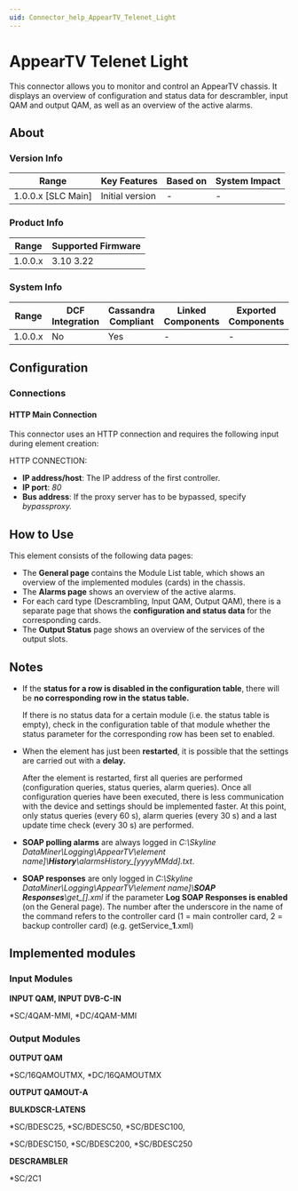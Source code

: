 ```yaml
---
uid: Connector_help_AppearTV_Telenet_Light
---
```


# AppearTV Telenet Light

This connector allows you to monitor and control an AppearTV chassis. It displays an overview of configuration and status data for descrambler, input QAM and output QAM, as well as an overview of the active alarms.

## About

### Version Info

| Range                | Key Features     | Based on     | System Impact     |
|----------------------|------------------|--------------|-------------------|
| 1.0.0.x \[SLC Main\] | Initial version  | \-           | \-                |

### Product Info

| Range     | Supported Firmware     |
|-----------|------------------------|
| 1.0.0.x   | 3.10 3.22              |

### System Info

| Range     | DCF Integration     | Cassandra Compliant     | Linked Components     | Exported Components     |
|-----------|---------------------|-------------------------|-----------------------|-------------------------|
| 1.0.0.x   | No                  | Yes                     | \-                    | \-                      |

## Configuration

### Connections

#### HTTP Main Connection

This connector uses an HTTP connection and requires the following input during element creation:

HTTP CONNECTION:

- **IP address/host**: The IP address of the first controller.
- **IP port**: *80*
- **Bus address**: If the proxy server has to be bypassed, specify *bypassproxy.*

## How to Use

This element consists of the following data pages:

- The **General page** contains the Module List table, which shows an overview of the implemented modules (cards) in the chassis.
- The **Alarms page** shows an overview of the active alarms.
- For each card type (Descrambling, Input QAM, Output QAM), there is a separate page that shows the **configuration and status data** for the corresponding cards.
- The **Output Status** page shows an overview of the services of the output slots.

## Notes

- If the **status for a row is disabled in the configuration table**, there will be **no corresponding row in the status table.**

  If there is no status data for a certain module (i.e. the status table is empty), check in the configuration table of that module whether the status parameter for the corresponding row has been set to enabled.

- When the element has just been **restarted**, it is possible that the settings are carried out with a **delay.**

  After the element is restarted, first all queries are performed (configuration queries, status queries, alarm queries). Once all configuration queries have been executed, there is less communication with the device and settings should be implemented faster. At this point, only status queries (every 60 s), alarm queries (every 30 s) and a last update time check (every 30 s) are performed.

- **SOAP polling alarms** are always logged in *C:\Skyline DataMiner\Logging\AppearTV\\element name\]\\**History**\alarmsHistory\_\[yyyyMMdd\].txt*.

- **SOAP responses** are only logged in *C:\Skyline DataMiner\Logging\AppearTV\\element name\]\\**SOAP Responses**\get\_\[\].xml* if the parameter **Log SOAP Responses is enabled** (on the General page). The number after the underscore in the name of the command refers to the controller card (1 = main controller card, 2 = backup controller card) (e.g. getService\_**1**.xml)

## Implemented modules

### Input Modules

**INPUT QAM, INPUT DVB-C-IN**

\*SC/4QAM-MMI, \*DC/4QAM-MMI

### Output Modules

**OUTPUT QAM**

\*SC/16QAMOUTMX, \*DC/16QAMOUTMX

**OUTPUT QAMOUT-A**

**BULKDSCR-LATENS**

\*SC/BDESC25, \*SC/BDESC50, \*SC/BDESC100,

\*SC/BDESC150, \*SC/BDESC200, \*SC/BDESC250

**DESCRAMBLER**

\*SC/2C1
